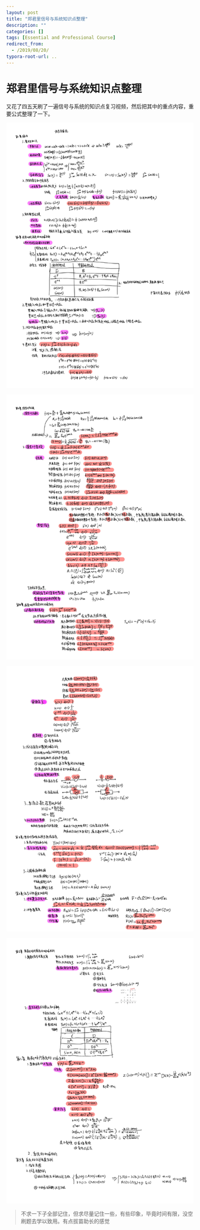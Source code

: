 ```yaml
---
layout: post
title: "郑君里信号与系统知识点整理"
description: ""
categories: []
tags: [Essential and Professional Course]
redirect_from:
  - /2019/08/20/
typora-root-url: ..
---
```


# 郑君里信号与系统知识点整理

又花了四五天刷了一遍信号与系统的知识点复习视频，然后把其中的重点内容，重要公式整理了一下。

![](/images/posts/2019-08-20/p1.jpg)

![](/images/posts/2019-08-20/p2.jpg)

![](/images/posts/2019-08-20/p3.jpg)

![](/images/posts/2019-08-20/p4.jpg)

> 不求一下子全部记住，但求尽量记住一些，有些印象，毕竟时间有限，没空刷题去学以致用。有点拔苗助长的感觉